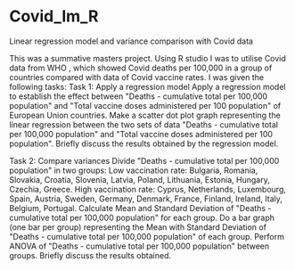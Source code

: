 # Covid_lm_R
Linear regression model and variance comparison with Covid data

This was a summative masters project. Using R studio I was to utilise Covid data from WHO , which showed Covid deaths per 100,000 in a group of countries compared with data of Covid vaccine rates. I was given the following tasks:
Task 1: Apply a regression model
Apply a regression model to establish the effect between "Deaths - cumulative total per 100,000 population" and "Total vaccine doses administered per 100 population" of European Union countries.
Make a scatter dot plot graph representing the linear regression between the two sets of data "Deaths - cumulative total per 100,000 population" and "Total vaccine doses administered per 100 population".
Briefly discuss the results obtained by the regression model.

Task 2: Compare variances
Divide "Deaths - cumulative total per 100,000 population" in two groups:
Low vaccination rate: Bulgaria, Romania, Slovakia, Croatia, Slovenia, Latvia, Poland, Lithuania, Estonia, Hungary, Czechia, Greece.
High vaccination rate: Cyprus, Netherlands, Luxembourg, Spain, Austria, Sweden, Germany, Denmark, France, Finland, Ireland, Italy, Belgium, Portugal. 
Calculate Mean and Standard Deviation of "Deaths - cumulative total per 100,000 population" for each group.
Do a bar graph (one bar per group) representing the Mean with Standard Deviation of "Deaths - cumulative total per 100,000 population" of each group.
Perform ANOVA of "Deaths - cumulative total per 100,000 population" between groups.
Briefly discuss the results obtained.
